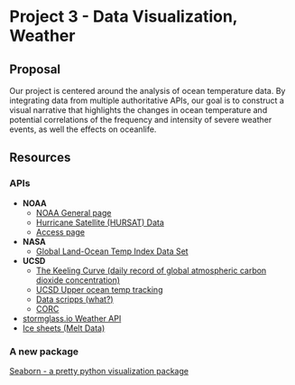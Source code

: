 # Project 3 - Data Visualization, Weather

## Proposal
Our project is centered around the analysis of ocean temperature data. By integrating data from multiple authoritative APIs, our goal is to construct a visual narrative that highlights the changes in ocean temperature and potential correlations of the frequency and intensity of severe weather events, as well the effects on oceanlife.

## Resources
### APIs
- **NOAA**
  - [NOAA General page](https://www.ncei.noaa.gov/products)
  - [Hurricane Satellite (HURSAT) Data](https://www.ncei.noaa.gov/products/hurricane-satellite-data)
  - [Access page](https://www.ncei.noaa.gov/access)
- **NASA**
  - [Global Land-Ocean Temp Index Data Set](https://www.nasa.gov/stem-content/global-land-ocean-temperature-index-data-set/#%253A~%253Atext%253DThe%2520Land-Ocean%2520Temperature%2520Index%252Cweather%2520stations%2520for%2520land%2520data)
- **UCSD**
  - [The Keeling Curve (daily record of global atmospheric carbon dioxide concentration)](https://keelingcurve.ucsd.edu/)
  - [UCSD Upper ocean temp tracking](https://www.hrx.ucsd.edu/)
  - [Data scripps (what?)](https://scripps.ucsd.edu/research/data-programs)
  - [CORC](https://spraydata.ucsd.edu/projects/corc/)
- [stormglass.io Weather API](https://stormglass.io/marine-weather/)
- [Ice sheets (Melt Data)](https://nsidc.org/ice-sheets-today/melt-data-tools)

### A new package
[Seaborn - a pretty python visualization package](https://seaborn.pydata.org/)